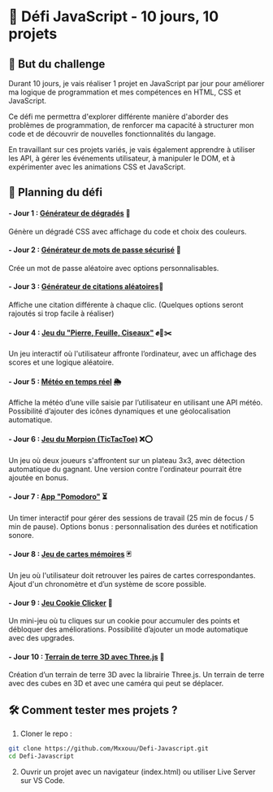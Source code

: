 
# 🚀 Défi JavaScript - 10 jours, 10 projets


## 📌 But du challenge

Durant 10 jours, je vais réaliser 1 projet en JavaScript par jour pour améliorer ma logique de programmation et mes compétences en HTML, CSS et JavaScript. 

Ce défi me permettra d'explorer différente manière d'aborder des problèmes de programmation, de renforcer ma capacité à structurer mon code et de découvrir de nouvelles fonctionnalités du langage.

En travaillant sur ces projets variés, je vais également apprendre à utiliser les API, à gérer les événements utilisateur, à manipuler le DOM, et à expérimenter avec les animations CSS et JavaScript.


## 📆 Planning du défi

#### - Jour 1 : [Générateur de dégradés](https://github.com/Mxxouu/Defi-Javascript/tree/main/1.%20G%C3%A9n%C3%A9rateur%20de%20d%C3%A9grad%C3%A9s) 🎨	
Génère un dégradé CSS avec affichage du code et choix des couleurs.

#### - Jour 2 : [Générateur de mots de passe sécurisé](https://github.com/Mxxouu/Defi-Javascript/tree/main/2.%20G%C3%A9n%C3%A9rateur%20de%20mots%20de%20passe) 🔐	
Crée un mot de passe aléatoire avec options personnalisables.

#### - Jour 3 : [Générateur de citations aléatoires](https://github.com/Mxxouu/Defi-Javascript/tree/main/3.%20G%C3%A9n%C3%A9rateur%20de%20citations%20al%C3%A9atoires)📜	
Affiche une citation différente à chaque clic. (Quelques options seront rajoutés si trop facile à réaliser)

#### - Jour 4 : [Jeu du "Pierre, Feuille, Ciseaux"](https://github.com/Mxxouu/Defi-Javascript/tree/main/4.%20Jeu%20du%20Pierre%20Feuille%20Ciseaux) ✊📄✂️
Un jeu interactif où l'utilisateur affronte l’ordinateur, avec un affichage des scores et une logique aléatoire.

#### - Jour 5 : [Météo en temps réel](https://github.com/Mxxouu/Defi-Javascript/tree/main/5.%20M%C3%A9t%C3%A9o%20en%20temps%20r%C3%A9el) 🌦
Affiche la météo d’une ville saisie par l’utilisateur en utilisant une API météo. Possibilité d’ajouter des icônes dynamiques et une géolocalisation automatique.

#### - Jour 6 : [Jeu du Morpion (TicTacToe)](https://github.com/Mxxouu/Defi-Javascript/tree/main/6.%20Jeu%20du%20Morpion) ❌⭕
Un jeu où deux joueurs s'affrontent sur un plateau 3x3, avec détection automatique du gagnant. Une version contre l'ordinateur pourrait être ajoutée en bonus.

#### - Jour 7 : [App "Pomodoro"](https://github.com/Mxxouu/Defi-Javascript/tree/main/7.%20App%20Pomodoro) ⏳
Un timer interactif pour gérer des sessions de travail (25 min de focus / 5 min de pause). Options bonus : personnalisation des durées et notification sonore.

#### - Jour 8 : [Jeu de cartes mémoires](https://github.com/Mxxouu/Defi-Javascript/tree/main/8.%20Jeu%20de%20cartes%20m%C3%A9moires) 🃏
Un jeu où l'utilisateur doit retrouver les paires de cartes correspondantes. Ajout d'un chronomètre et d’un système de score possible.

#### - Jour 9 : [Jeu Cookie Clicker](https://github.com/Mxxouu/Defi-Javascript/tree/main/9.%20Jeu%20Cookie%20Clicker) 🍪
Un mini-jeu où tu cliques sur un cookie pour accumuler des points et débloquer des améliorations. Possibilité d’ajouter un mode automatique avec des upgrades.

#### - Jour 10 : [Terrain de terre 3D avec Three.js](https://github.com/Mxxouu/Defi-Javascript/tree/main/10.%20Terrain%20de%20cube%203D) 🎥
Création d’un terrain de terre 3D avec la librairie Three.js. Un terrain de terre avec des cubes en 3D et avec une caméra qui peut se déplacer.


## 🛠️ Comment tester mes projets ?

1. Cloner le repo :
```bash
git clone https://github.com/Mxxouu/Defi-Javascript.git
cd Defi-Javascript
```

2. Ouvrir un projet avec un navigateur (index.html) ou utiliser Live Server sur VS Code.

